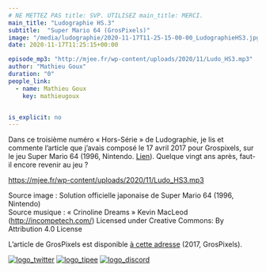 ```yaml
---
# NE METTEZ PAS title: SVP. UTILISEZ main_title: MERCI.
main_title: "Ludographie HS.3"
subtitle:  "Super Mario 64 (GrosPixels)"
image: "/media/ludographie/2020-11-17T11-25-15-00-00_LudographieHS3.jpg"
date: 2020-11-17T11:25:15+00:00

episode_mp3: "http://mjee.fr/wp-content/uploads/2020/11/Ludo_HS3.mp3"
author: "Mathieu Goux"
duration: "0"
people_link: 
  - name: Mathieu Goux
    key: mathieugoux


is_explicit: no
---
```


<PodcastHeader/>

<!-- ECRIRE LA DESCRIPTION DE L'EPISODE SOUS CETTE LIGNE -->
<p>Dans ce troisième numéro «&nbsp;Hors-Série&nbsp;» de Ludographie, je lis et commente l’article que j’avais composé le 17 avril 2017 pour&nbsp;Grospixels, sur le jeu&nbsp;Super Mario 64 (1996, Nintendo. <a href="https://www.grospixels.com/site/sm64.php" rel="nofollow">Lien</a>). Quelque vingt ans après, faut-il encore revenir au jeu ?</p>
<p></p>
<a href="https://mjee.fr/wp-content/uploads/2020/11/Ludo_HS3.mp3" rel="nofollow">https://mjee.fr/wp-content/uploads/2020/11/Ludo_HS3.mp3</a>
 
<p>Source image : Solution officielle japonaise de Super Mario 64 (1996, Nintendo)<br>
Source musique : «&nbsp;Crinoline Dreams&nbsp;» Kevin MacLeod (<a title="http://incompetech.com/" href="http://incompetech.com/" rel="nofollow">http://incompetech.com/</a>) Licensed under Creative Commons: By Attribution 4.0 License</p>
<p>L’article de GrosPixels est disponible <a href="https://www.grospixels.com/site/sm64.php" rel="nofollow">à cette adresse</a> (2017, GrosPixels).</p>


<tr>
<td><a href="https://twitter.com/Gouximan" rel="nofollow"><img src="https://ludographiepodcast.files.wordpress.com/2020/08/logo_twitter-1.png?w=750" alt="logo_twitter"></a></td>
<td><a href="http://fr.tipeee.com/calvinball" rel="nofollow"><img src="https://ludographiepodcast.files.wordpress.com/2020/08/logo_tipee-1.png?w=750" alt="logo_tipee"></a></td>
<td><a href="https://discord.com/invite/4RnA9v7" rel="nofollow"><img src="https://ludographiepodcast.files.wordpress.com/2020/08/logo_discord-1.png?w=750" alt="logo_discord"></a></td>
</tr>




